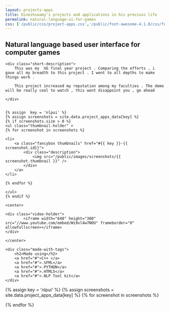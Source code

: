 ```yaml
---
layout: projects-apps
title: Dineshswamy's projects and applications in his previous life
permalink: natural-language-ui-for-games
css: ['/public/css/project-apps.css','/public/font-awesome-4.1.0/css/font-awesome.min.css']
---
```





<!--Natural language based computer games-->

<div class="project-container"> 
	<h2>Natural language based user interface for computer games</h2>

	<div class="short-description">
		This was my  UG final year project . Comparing the efforts , i gave all my breadth to this project . I went to all depths to make things work .
		
		This project increased my reputation among my faculties . The demo will be really cool to watch , this wont disappoint you , go ahead 

	</div>


	{% assign  key = 'nlpui' %}
	{% assign screenshots = site.data.project_apps_data[key] %}
	{% if screenshots.size > 0 %}
	<ul class="thumbnail-holder" >
	{% for screenshot in screenshots %}
		
	<li>
		<a class="fancybox thumbnails" href="#{{ key }}-{{ screenshot.id}}">
			<div class="description">	
				<img src="/public/images/screenshots/{{ screenshot.thumbnail }}" /> 
			</div>
		</a>		
	</li>

	{% endfor %}

	</ul> 
	{% endif %}

	<center>
	
	<div class="video-holder">
			<iframe width="640" height="360" src="//www.youtube.com/embed/Wi9xl4w7NOU" frameborder="0" allowfullscreen></iframe>
	</div>

	</center>

	<div class="made-with-tags">
		<h2>Made using</h2>
		<a href="#">C++ </a>
		<a href="#">.SFML</a>
		<a href="#">.PYTHON</a>
		<a href="#">.HTML5</a>
		<a href="#">.NLP Tool kit</a>
	</div>
</div>


{% assign key = 'nlpui' %}
{% assign screenshots = site.data.project_apps_data[key] %}
{% for screenshot in screenshots %}

<div id="{{ key }}-{{ screenshot.id}}" style="display: none;" class="description-holder">
		<div class="screenshot-description" >
			<ul>
			{% for desc in screenshot.description %}
			<li>
				{{ desc }}
			</li>
			{% endfor %}
			</ul>
		</div>
		<img class="lazy" data-src="/public/images/screenshots/{{ screenshot.original }}" /> 
</div>

{% endfor %}